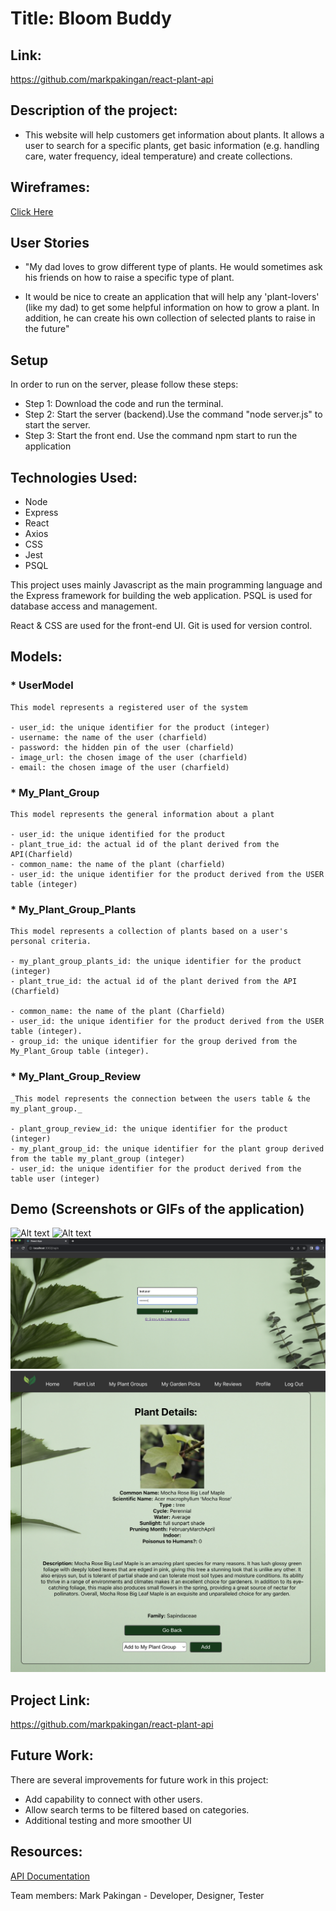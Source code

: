 # Title: Bloom Buddy

## Link: 
https://github.com/markpakingan/react-plant-api

## Description of the project:
- This website will help customers get information about plants. It allows a user to search for a specific plants, get basic information (e.g. handling care, water frequency, ideal temperature) and create collections. 

## Wireframes:
[Click Here](https://docs.google.com/presentation/d/1aeGcRjUjD15oZlgTLrgL3erVi9AuVragYLRPH0ZhsoY/edit?usp=sharing)

## **User Stories**
* "My dad loves to grow different type of plants. He would sometimes ask his friends on how to raise a specific type of plant. 
  
* It would be nice to create an application that will help any 'plant-lovers' (like my dad) to get some helpful information on how to grow a plant. In addition, he can create his own collection of selected plants to raise in the future"


## **Setup**
In order to run on the server, please follow these steps:

- Step 1: Download the code and run the terminal.
- Step 2: Start the server (backend).Use the command "node server.js" to start the server. 
- Step 3: Start the front end. Use the command npm start to run the application

## **Technologies Used:**
- Node 
- Express
- React
- Axios
- CSS
- Jest
- PSQL

This project uses mainly Javascript as the main programming language and the Express framework for building the web application. PSQL is used for database access and management. 

React & CSS are used for the front-end UI. Git is used for version control.

## **Models:**
### * UserModel
    This model represents a registered user of the system

    - user_id: the unique identifier for the product (integer)
    - username: the name of the user (charfield)
    - password: the hidden pin of the user (charfield)
    - image_url: the chosen image of the user (charfield)
    - email: the chosen image of the user (charfield)

### * My_Plant_Group
    This model represents the general information about a plant

    - user_id: the unique identified for the product
    - plant_true_id: the actual id of the plant derived from the API(Charfield)
    - common_name: the name of the plant (charfield)
    - user_id: the unique identifier for the product derived from the USER table (integer)
  

### * My_Plant_Group_Plants
    This model represents a collection of plants based on a user's personal criteria.

    - my_plant_group_plants_id: the unique identifier for the product (integer)
    - plant_true_id: the actual id of the plant derived from the API (Charfield)
	
    - common_name: the name of the plant (Charfield)
    - user_id: the unique identifier for the product derived from the USER table (integer).
    - group_id: the unique identifier for the group derived from the My_Plant_Group table (integer).

	
  

### * My_Plant_Group_Review
    _This model represents the connection between the users table & the my_plant_group._

    - plant_group_review_id: the unique identifier for the product (integer)
    - my_plant_group_id: the unique identifier for the plant group derived from the table my_plant_group (integer)
    - user_id: the unique identifier for the product derived from the table user (integer)

  

## Demo (Screenshots or GIFs of the application)
![Alt text](/frontend/src/images/homepage.png)
![Alt text](/frontend/src/images/signup.png)
![Alt text](/frontend/src/images/login.png)
![Alt text](/frontend/src/images/plantdetails.png)

## Project Link:
https://github.com/markpakingan/react-plant-api	

## **Future Work:**

There are several improvements for future work in this project: 

* Add capability to connect with other users.
* Allow search terms to be filtered based on categories.
* Additional testing and more smoother UI

## Resources:
 [API Documentation](https://perenual.com/docs/api)

Team members:
Mark Pakingan - Developer, Designer, Tester

